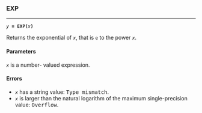 ### EXP
***
<code><var>y</var> <b>= EXP(</b><var>x</var><b>)</b></code>

Returns the exponential of <code><var>x</var></code>, that is `e` to the power <code><var>x</var></code>.

#### Parameters
<code><var>x</var></code> is a number- valued expression.

#### Errors
* <code><var>x</var></code> has a string value: <samp>Type mismatch</samp>.
* <code><var>x</var></code> is larger than the natural logarithm of the maximum single-precision value: <samp>Overflow</samp>.
